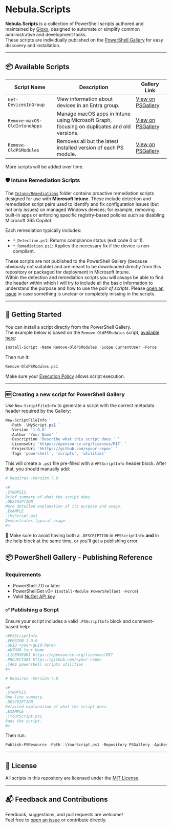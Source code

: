 # Nebula.Scripts

**Nebula.Scripts** is a collection of PowerShell scripts authored and maintained by [Gioxx](https://github.com/gioxx), designed to automate or simplify common administrative and development tasks.  
These scripts are individually published on the [PowerShell Gallery](https://www.powershellgallery.com/) for easy discovery and installation.

---

## 📦 Available Scripts

| Script Name            | Description                                                      | Gallery Link |
|------------------------|------------------------------------------------------------------|--------------|
| `Get-DevicesInGroup`  | View information about devices in an Entra group. | [View on PSGallery](https://www.powershellgallery.com/packages/Get-DevicesInGroup) |
| `Remove-macOS-OldIntuneApps`  | Manage macOS apps in Intune using Microsoft Graph, focusing on duplicates and old versions. | [View on PSGallery](https://www.powershellgallery.com/packages/Remove-macOS-OldIntuneApps) |
| `Remove-OldPSModules`  | Removes all but the latest installed version of each PS module. | [View on PSGallery](https://www.powershellgallery.com/packages/Remove-OldPSModules) |

More scripts will be added over time.

### 🛡️ Intune Remediation Scripts

The [`Intune/Remediations`](Intune/Remediations) folder contains proactive remediation scripts designed for use with **Microsoft Intune**. These include detection and remediation script pairs used to identify and fix configuration issues (but not only issues) on managed Windows devices; for example, removing built-in apps or enforcing specific registry-based policies such as disabling Microsoft 365 Copilot.

Each remediation typically includes:

- `*_Detection.ps1`: Returns compliance status (exit code 0 or 1).
- `*_Remediation.ps1`: Applies the necessary fix if the device is non-compliant.

These scripts are not published to the PowerShell Gallery (because obviously not suitable) and are meant to be downloaded directly from this repository or packaged for deployment in Microsoft Intune.  
Within the detection and remediation scripts you will always be able to find the header within which I will try to include all the basic information to understand the purpose and how to use the _pair of scripts_. Please [open an issue](https://github.com/gioxx/Nebula.Scripts/issues/new) in case something is unclear or completely missing in the scripts.

---

## 🚀 Getting Started

You can install a script directly from the PowerShell Gallery.  
The example below is based on the `Remove-OldPSModules` script, [available here](Management/Remove-OldPSModules.ps1):

```powershell
Install-Script -Name Remove-OldPSModules -Scope CurrentUser -Force
```

Then run it:

```powershell
Remove-OldPSModules.ps1
```

Make sure your [Execution Policy](https://learn.microsoft.com/en-us/powershell/module/microsoft.powershell.core/about/about_execution_policies) allows script execution.

---

### 🆕 Creating a new script for PowerShell Gallery

Use `New-ScriptFileInfo` to generate a script with the correct metadata header required by the Gallery:

```powershell
New-ScriptFileInfo `
  -Path .\MyScript.ps1 `
  -Version '1.0.0' `
  -Author 'Your Name' `
  -Description 'Describe what this script does.' `
  -LicenseUri 'https://opensource.org/licenses/MIT' `
  -ProjectUri 'hhttps://github.com/<your-repo>' `
  -Tags 'powershell', 'scripts', 'utilities'
```

This will create a `.ps1` file pre-filled with a `#PSScriptInfo` header block. After that, you should manually add:

```powershell
# Requires -Version 7.0

<#
.SYNOPSIS
Brief summary of what the script does.
.DESCRIPTION
More detailed explanation of its purpose and usage.
.EXAMPLE
.\MyScript.ps1
Demonstrates typical usage.
#>
```

📝 Make sure to avoid having both a `.DESCRIPTION` in `#PSScriptInfo` **and** in the help block at the same time, or you'll get a publishing error.


## 📦 PowerShell Gallery - Publishing Reference

### Requirements

- PowerShell 7.0 or later
- PowerShellGet v3+ (`Install-Module PowerShellGet -Force`)
- Valid [NuGet API key](https://www.powershellgallery.com/account/apikeys)

### ✅ Publishing a Script

Ensure your script includes a valid `.PSScriptInfo` block and comment-based help:

```powershell
<#PSScriptInfo
.VERSION 1.0.0
.GUID <your-guid-here>
.AUTHOR Your Name
.LICENSEURI https://opensource.org/licenses/MIT
.PROJECTURI https://github.com/<your-repo>
.TAGS powershell scripts utilities
#>

# Requires -Version 7.0

<#
.SYNOPSIS
One-line summary.
.DESCRIPTION
Detailed explanation of what the script does.
.EXAMPLE
.\YourScript.ps1
Runs the script.
#>
```

Then run:

```powershell
Publish-PSResource -Path .\YourScript.ps1 -Repository PSGallery -ApiKey '<your-api-key>' -Verbose
```

---

## 📄 License

All scripts in this repository are licensed under the [MIT License](https://opensource.org/licenses/MIT).

---

## 📬 Feedback and Contributions

Feedback, suggestions, and pull requests are welcome!  
Feel free to [open an issue](https://github.com/gioxx/Nebula.Scripts/issues) or contribute directly.